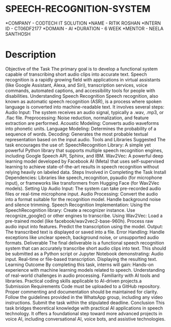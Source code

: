 # SPEECH-RECOGNITION-SYSTEM
*COMPANY - CODTECH IT SOLUTION
*NAME - RITIK ROSHAN
*INTERN ID - CT06DF2177
*DOMAIN - AI
*DURATION - 6 WEEK
*MENTOR - NEELA SANTHOSH
# Description
Objective of the Task
The primary goal is to develop a functional system capable of transcribing short audio clips into accurate text. Speech recognition is a rapidly growing field with applications in virtual assistants (like Google Assistant, Alexa, and Siri), transcription services, voice commands, automated captions, and accessibility tools for people with disabilities.
Understanding Speech Recognition
Speech recognition, also known as automatic speech recognition (ASR), is a process where spoken language is converted into machine-readable text. It involves several steps:
Audio Input: The system receives an audio signal, typically a .wav, .mp3, or .flac file.
Preprocessing: Noise reduction, normalization, and feature extraction are performed.
Acoustic Modeling: Converts audio waveforms into phonetic units.
Language Modeling: Determines the probability of a sequence of words.
Decoding: Generates the most probable textual representation based on the input audio.
Tools and Libraries Suggested
The task encourages the use of:
SpeechRecognition Library: A simple yet powerful Python library that supports multiple speech recognition engines, including Google Speech API, Sphinx, and IBM.
Wav2Vec: A powerful deep learning model developed by Facebook AI (Meta) that uses self-supervised learning to achieve state-of-the-art results in speech recognition without relying heavily on labeled data.
Steps Involved in Completing the Task
Install Dependencies:
Libraries like speech_recognition, pyaudio (for microphone input), or frameworks like transformers from Hugging Face (for Wav2Vec models).
Setting Up Audio Input:
The system can take pre-recorded audio files or real-time microphone input.
Audio Processing:
Convert the audio into a format suitable for the recognition model.
Handle background noise and silence trimming.
Speech Recognition Implementation:
Using the SpeechRecognition library:
Create a recognizer instance.
Use recognize_google() or other engines to transcribe.
Using Wav2Vec:
Load a pre-trained model (like facebook/wav2vec2-base-960h).
Process raw audio input into features.
Predict the transcription using the model.
Output:
The transcribed text is displayed or saved into a file.
Error Handling:
Handle exceptions like unclear speech, background noise, or unsupported audio formats.
Deliverable
The final deliverable is a functional speech recognition system that can accurately transcribe short audio clips into text. This should be submitted as a Python script or Jupyter Notebook demonstrating:
Audio input.
Real-time or file-based transcription.
Displaying the resulting text.
Learning Outcome
By completing this task, interns will gain:
Hands-on experience with machine learning models related to speech.
Understanding of real-world challenges in audio processing.
Familiarity with AI tools and libraries.
Practical coding skills applicable to AI-driven projects.a
Submission Requirements
Code must be uploaded to a GitHub repository.
Proper commenting and documentation should be maintained for clarity.
Follow the guidelines provided in the WhatsApp group, including any video instructions.
Submit the task within the stipulated deadline.
Conclusion
This task bridges theoretical knowledge with practical AI applications in speech technology. It offers a foundational step toward more advanced projects in voice AI, including conversational AI, voice bots, and assistive technologies.
